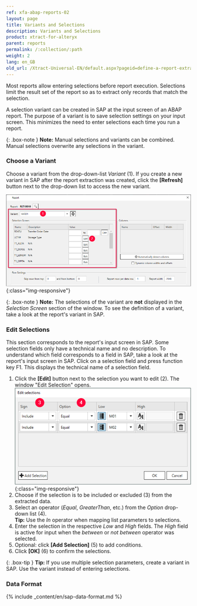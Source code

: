 ```yaml
---
ref: xfa-abap-reports-02
layout: page
title: Variants and Selections
description: Variants and Selections
product: xtract-for-alteryx
parent: reports
permalink: /:collection/:path
weight: 2
lang: en_GB
old_url: /Xtract-Universal-EN/default.aspx?pageid=define-a-report-extraction
---
```


Most reports allow entering selections before report execution. Selections limit the result set of the report so as to extract only records that match the selection. 

A selection variant can be created in SAP at the input screen of an ABAP report. The purpose of a variant is to save selection settings on your input screen. 
This minimizes the need to enter selections each time you run a report. 

{: .box-note }
**Note:** Manual selections and variants can be combined. Manual selections overwrite any selections in the variant.

### Choose a Variant
Choose a variant from the drop-down-list *Variant* (1). If you create a new variant in SAP after the report extraction was created, click the **[Refresh]** button next to the drop-down list to access the new variant.

![Report-Variants-Section](/img/content/Report-Variants-Selection.png){:class="img-responsive"}

{: .box-note }
**Note:** The selections of the variant are **not** displayed in the *Selection Screen* section of the window. To see the definition of a variant, take a look at the report's variant in SAP.

### Edit Selections

This section corresponds to the report's input screen in SAP. Some selection fields only have a technical name and no description. 
To understand which field corresponds to a field in SAP, take a look at the report's input screen in SAP. Click on a selection field and press function key F1. 
This displays the technical name of a selection field.

1. Click the **[Edit]** button next to the selection you want to edit (2). The window "Edit Selection" opens.
![Report-Edit-Selections](/img/content/Report-Edit-Selections.png){:class="img-responsive"}
2. Choose if the selection is to be included or excluded (3) from the extracted data.
3. Select an operator (*Equal*, *GreaterThan*, etc.) from the *Option* drop-down list (4). <br>
**Tip:** Use the *In* operator when mapping list parameters to selections.
4. Enter the selection in the respective *Low* and *High* fields. The *High* field is active for input when the *between* or *not between* operator was selected.
5. Optional: click **[Add Selection]** (5) to add conditions.
6. Click **[OK]** (6) to confirm the selections.

{: .box-tip }
**Tip:** If you use multiple selection parameters, create a variant in SAP. Use the variant instead of entering selections.

### Data Format

{% include _content/en/sap-data-format.md  %}
